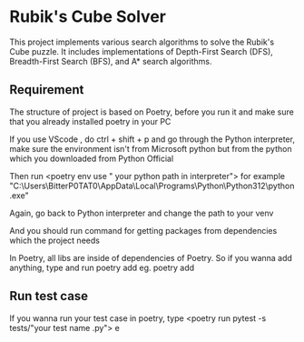 # Rubik's Cube Solver

This project implements various search algorithms to solve the Rubik's Cube puzzle. It includes implementations of Depth-First Search (DFS), Breadth-First Search (BFS), and A\* search algorithms.

## Requirement

The structure of project is based on Poetry, before you run it and make sure that you already installed poetry in your PC

If you use VScode , do ctrl + shift + p and go through the Python interpreter, make sure the environment isn't from Microsoft python but from the python which you downloaded from Python Official

Then run <poetry env use " your python path in interpreter"> for example "C:\Users\BitterP0TAT0\AppData\Local\Programs\Python\Python312\python.exe"

Again, go back to Python interpreter and change the path to your venv

And you should run command <poetry update package> for getting packages from dependencies which the project needs

In Poetry, all libs are inside of dependencies of Poetry. So if you wanna add anything, type and run poetry add <your library name> eg. poetry add <numpy>

## Run test case

If you wanna run your test case in poetry, type <poetry run pytest -s tests/"your test name .py">
e
